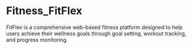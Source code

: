 # Fitness_FitFlex
FitFlex is a comprehensive web-based fitness platform designed to help users achieve their wellness goals through goal setting, workout tracking, and progress monitoring. 
